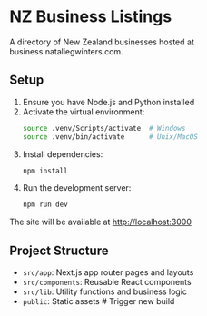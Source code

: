 # NZ Business Listings

A directory of New Zealand businesses hosted at business.nataliegwinters.com.

## Setup

1. Ensure you have Node.js and Python installed
2. Activate the virtual environment:
   ```bash
   source .venv/Scripts/activate  # Windows
   source .venv/bin/activate      # Unix/MacOS
   ```
3. Install dependencies:
   ```bash
   npm install
   ```
4. Run the development server:
   ```bash
   npm run dev
   ```

The site will be available at [http://localhost:3000](http://localhost:3000)

## Project Structure

- `src/app`: Next.js app router pages and layouts
- `src/components`: Reusable React components
- `src/lib`: Utility functions and business logic
- `public`: Static assets # Trigger new build

